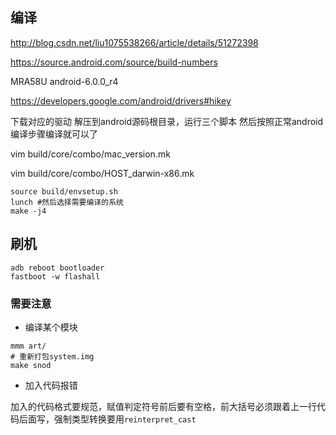 ## 编译

http://blog.csdn.net/liu1075538266/article/details/51272398

https://source.android.com/source/build-numbers

 MRA58U android-6.0.0_r4

https://developers.google.com/android/drivers#hikey

下载对应的驱动
解压到android源码根目录，运行三个脚本
然后按照正常android编译步骤编译就可以了

vim build/core/combo/mac_version.mk

vim build/core/combo/HOST_darwin-x86.mk

```shell
source build/envsetup.sh 
lunch #然后选择需要编译的系统
make -j4
```

## 刷机

```shell
adb reboot bootloader
fastboot -w flashall
```

### 需要注意

- 编译某个模块

```
mmm art/
# 重新打包system.img
make snod
```

- 加入代码报错

加入的代码格式要规范，赋值判定符号前后要有空格，前大括号必须跟着上一行代码后面写，强制类型转换要用`reinterpret_cast`

